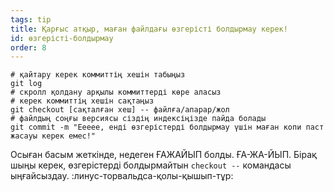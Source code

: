 ```yaml
---
tags: tip
title: Қарғыс атқыр, маған файлдағы өзгерісті болдырмау керек!
id: өзгерісті-болдырмау
order: 8
---
```


```git
# қайтару керек коммиттің хешін табыңыз
git log
# скролл қолдану арқылы коммиттерді көре аласыз
# керек коммиттің хешін сақтаңыз
git checkout [сақталған хеш] -- файлға/апарар/жол
# файлдың соңғы версиясы сіздің индексіңізде пайда болады
git commit -m "Еееее, енді өзгерістерді болдырмау үшін маған копи паст жасауы керек емес!"
```

Осыған басым жеткінде, недеген ҒАЖАЙЫП болды. ҒА-ЖА-ЙЫП. Бірақ шыңы керек, өзгерістерді болдырмайтын `checkout --` командасы ыңғайсыздау. :линус-торвальдса-қолы-қышып-тұр:

